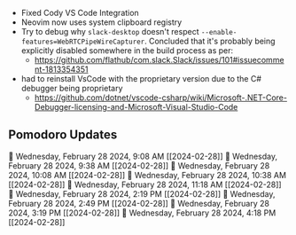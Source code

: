 
- Fixed Cody  VS Code Integration
- Neovim now uses system clipboard registry
- Try to debug why `slack-desktop` doesn't respect `--enable-features=WebRTCPipeWireCapturer`. Concluded that it's probably being explicitly disabled somewhere in the build process as per:
	- https://github.com/flathub/com.slack.Slack/issues/101#issuecomment-1813354351
-  had to reinstall VsCode with the proprietary version due to the C# debugger being proprietary
	- https://github.com/dotnet/vscode-csharp/wiki/Microsoft-.NET-Core-Debugger-licensing-and-Microsoft-Visual-Studio-Code


## Pomodoro Updates

🍅 Wednesday, February 28 2024, 9:08 AM [[2024-02-28]]
🍅 Wednesday, February 28 2024, 9:38 AM [[2024-02-28]]
🍅 Wednesday, February 28 2024, 10:08 AM [[2024-02-28]]
🍅 Wednesday, February 28 2024, 10:38 AM [[2024-02-28]]
🍅 Wednesday, February 28 2024, 11:18 AM [[2024-02-28]]
🍅 Wednesday, February 28 2024, 2:19 PM [[2024-02-28]]
🍅 Wednesday, February 28 2024, 2:49 PM [[2024-02-28]]
🍅 Wednesday, February 28 2024, 3:19 PM [[2024-02-28]]
🍅 Wednesday, February 28 2024, 4:18 PM [[2024-02-28]]